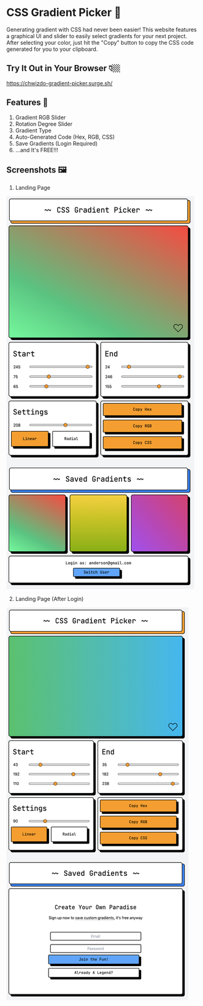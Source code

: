 # CSS Gradient Picker 🌈

Generating gradient with CSS had never been easier! This website features a graphical UI and slider to easily select gradients for your next project. After selecting your color, just hit the "Copy" button to copy the CSS code generated for you to your clipboard.

## Try It Out in Your Browser 👇🏼

https://chwizdo-gradient-picker.surge.sh/

## Features 🧰

1. Gradient RGB Slider
2. Rotation Degree Slider
3. Gradient Type
4. Auto-Generated Code (Hex, RGB, CSS)
5. Save Gradients (Login Required)
6. ...and It's FREE!!!

## Screenshots 🖼

1. Landing Page

![CSS Gradient Picker Before Login Screenshot](./src/Screenshots/2021%2003%2019%20Screenshot%20authenticated.png)

2. Landing Page (After Login)

![CSS Gradient Picker After Login Screenshot](./src/Screenshots/2021%2003%2019%20Screenshot%20Not%20Authenticated.png)
